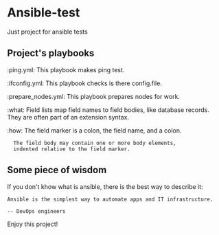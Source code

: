 # Ansible-test

Just project for ansible tests

Project's playbooks
-------------------

:ping.yml: This playbook makes ping test.

:ifconfig.yml: This playbook checks is there config.file.

:prepare_nodes.yml: This playbook prepares nodes for work.


:what: Field lists map field names to field bodies, like
       database records.  They are often part of an extension
       syntax.

:how: The field marker is a colon, the field name, and a
      colon.

      The field body may contain one or more body elements,
      indented relative to the field marker.


Some piece of wisdom
--------------------

If you don't khow what is ansible, there is the best way to describe it:

    Ansible is the simplest way to automate apps and IT infrastructure.

    -- DevOps engineers
    
Enjoy this project!   
